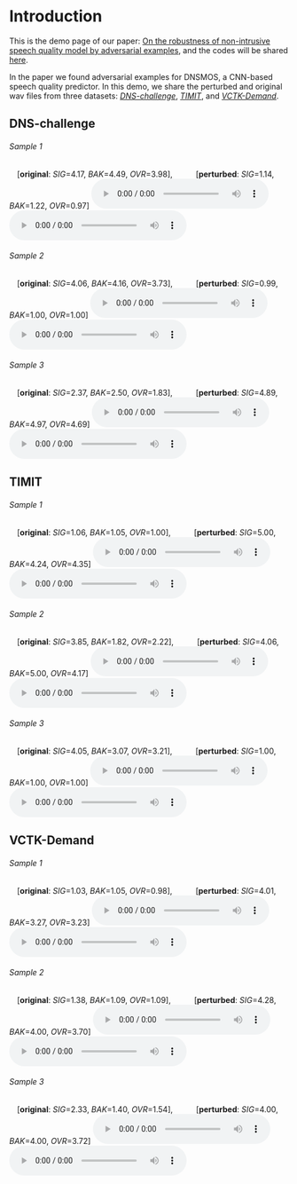 # Introduction

This is the demo page of our paper: [On the robustness of non-intrusive speech quality model by adversarial examples](https://arxiv.org/), and the codes will be shared [here](https://github.com/hsinyilin19/adversarial_example_speech_quality_predictor).

In the paper we found adversarial examples for DNSMOS, a CNN-based speech quality predictor. In this demo, we share the perturbed and original wav files from three datasets: [*DNS-challenge*](https://www.microsoft.com/en-us/research/academic-program/deep-noise-suppression-challenge-interspeech-2020/), [*TIMIT*](https://catalog.ldc.upenn.edu/LDC93s1), and [*VCTK-Demand*](https://datashare.ed.ac.uk/handle/10283/2791).

## DNS-challenge

###### Sample 1 
 [**original**: *SIG*=4.17, *BAK*=4.49, *OVR*=3.98],   [**perturbed**: *SIG*=1.14, *BAK*=1.22, *OVR*=0.97]
<audio style="width:320px" controls="controls">
	<source src="wavs/DNS/original_DNSMOS_SIG_4.17_BAK_4.49_OVR_3.98_book_00007_chp_0008_reader_01326_55_S32ckyfd4A8-SOr2hZEK9BI-OSigxZuO43Q_snr21_fileid_3303.wav" type="audio/wav" />
</audio>
<audio style="width:320px" controls="controls">
	<source src="wavs/DNS/attacked_DNSMOS_SIG_1.14_BAK_1.22_OVR_0.97_book_00007_chp_0008_reader_01326_55_S32ckyfd4A8-SOr2hZEK9BI-OSigxZuO43Q_snr21_fileid_3303.wav" type="audio/wav" />
</audio>


###### Sample 2 
 [**original**: *SIG*=4.06, *BAK*=4.16, *OVR*=3.73],   [**perturbed**: *SIG*=0.99, *BAK*=1.00, *OVR*=1.00]
<audio style="width:320px" controls="controls">
	<source src="wavs/DNS/original_DNSMOS_SIG_4.06_BAK_4.16_OVR_3.73_book_00007_chp_0008_reader_01326_9_7J3kchZ5UAg-0BQdzcum73Y-door_Freesound_validated_419319_3_snr27_fileid_39095.wav" type="audio/wav" />
</audio>
<audio style="width:320px" controls="controls">
	<source src="wavs/DNS/attacked_DNSMOS_SIG_0.99_BAK_1.00_OVR_1.00_book_00007_chp_0008_reader_01326_9_7J3kchZ5UAg-0BQdzcum73Y-door_Freesound_validated_419319_3_snr27_fileid_39095.wav" type="audio/wav" />
</audio>


###### Sample 3 
 [**original**: *SIG*=2.37, *BAK*=2.50, *OVR*=1.83],   [**perturbed**: *SIG*=4.89, *BAK*=4.97, *OVR*=4.69]
<audio style="width:320px" controls="controls">
	<source src="wavs/DNS/original_DNSMOS_SIG_2.37_BAK_2.50_OVR_1.83_book_00007_chp_0008_reader_01326_48_CXtk8W2gNmY-JwhlLR98Zac-S_ilE4zabbA_snr36_fileid_15337.wav" type="audio/wav" />
</audio>
<audio style="width:320px" controls="controls">
	<source src="wavs/DNS/attacked_DNSMOS_SIG_4.89_BAK_4.97_OVR_4.69_book_00007_chp_0008_reader_01326_48_CXtk8W2gNmY-JwhlLR98Zac-S_ilE4zabbA_snr36_fileid_15337.wav" type="audio/wav" />
</audio>



## TIMIT

###### Sample 1 
 [**original**: *SIG*=1.06, *BAK*=1.05, *OVR*=1.00],   [**perturbed**: *SIG*=5.00, *BAK*=4.24, *OVR*=4.35]
<audio style="width:320px" controls="controls">
	<source src="wavs/TIMIT/original_DNSMOS_SIG_1.06_BAK_1.05_OVR_1.00_helicopter_0dB_DR4_MLLL0_SI1363.wav" type="audio/wav" />
</audio>
<audio style="width:320px" controls="controls">
	<source src="wavs/TIMIT/attacked_DNSMOS_SIG_5.00_BAK_4.24_OVR_4.35_helicopter_0dB_DR4_MLLL0_SI1363.wav" type="audio/wav" />
</audio>


###### Sample 2 
 [**original**: *SIG*=3.85, *BAK*=1.82, *OVR*=2.22],   [**perturbed**: *SIG*=4.06, *BAK*=5.00, *OVR*=4.17]
<audio style="width:320px" controls="controls">
	<source src="wavs/TIMIT/original_DNSMOS_SIG_3.85_BAK_1.82_OVR_2.22_helicopter_10dB_DR4_MLLL0_SI733.wav" type="audio/wav" />
</audio>
<audio style="width:320px" controls="controls">
	<source src="wavs/TIMIT/attacked_DNSMOS_SIG_4.06_BAK_5.00_OVR_4.17_helicopter_10dB_DR4_MLLL0_SI733.wav" type="audio/wav" />
</audio>


###### Sample 3 
 [**original**: *SIG*=4.05, *BAK*=3.07, *OVR*=3.21],   [**perturbed**: *SIG*=1.00, *BAK*=1.00, *OVR*=1.00]
<audio style="width:320px" controls="controls">
	<source src="wavs/TIMIT/original_DNSMOS_SIG_4.05_BAK_3.07_OVR_3.21_wind1_10dB_DR2_MWEW0_SX101.wav" type="audio/wav" />
</audio>
<audio style="width:320px" controls="controls">
	<source src="wavs/TIMIT/attacked_DNSMOS_SIG_1.00_BAK_1.00_OVR_1.00_wind1_10dB_DR2_MWEW0_SX101.wav" type="audio/wav" />
</audio>


## VCTK-Demand

###### Sample 1 
 [**original**: *SIG*=1.03, *BAK*=1.05, *OVR*=0.98],   [**perturbed**: *SIG*=4.01, *BAK*=3.27, *OVR*=3.23]
<audio style="width:320px" controls="controls">
	<source src="wavs/VCTK/original_DNSMOS_SIG_1.03_BAK_1.05_OVR_0.98_p226_133.wav" type="audio/wav" />
</audio>
<audio style="width:320px" controls="controls">
	<source src="wavs/VCTK/attacked_DNSMOS_SIG_4.01_BAK_3.27_OVR_3.23_p226_133.wav" type="audio/wav" />
</audio>


###### Sample 2 
 [**original**: *SIG*=1.38, *BAK*=1.09, *OVR*=1.09],   [**perturbed**: *SIG*=4.28, *BAK*=4.00, *OVR*=3.70]
<audio style="width:320px" controls="controls">
	<source src="wavs/VCTK/original_DNSMOS_SIG_1.38_BAK_1.09_OVR_1.09_p226_206.wav" type="audio/wav" />
</audio>
<audio style="width:320px" controls="controls">
	<source src="wavs/VCTK/attacked_DNSMOS_SIG_4.28_BAK_4.00_OVR_3.70_p226_206.wav" type="audio/wav" />
</audio>


###### Sample 3 
 [**original**: *SIG*=2.33, *BAK*=1.40, *OVR*=1.54],   [**perturbed**: *SIG*=4.00, *BAK*=4.00, *OVR*=3.72]
<audio style="width:320px" controls="controls">
	<source src="wavs/VCTK/original_DNSMOS_SIG_2.33_BAK_1.40_OVR_1.54_p226_236.wav" type="audio/wav" />
</audio>
<audio style="width:320px" controls="controls">
	<source src="wavs/VCTK/attacked_DNSMOS_SIG_4.00_BAK_4.00_OVR_3.72_p226_236.wav" type="audio/wav" />
</audio>

